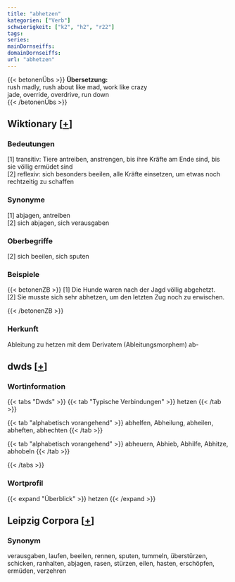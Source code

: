 ```yaml
---
title: "abhetzen"
kategorien: ["Verb"]
schwierigkeit: ["k2", "h2", "r22"]
tags:
series:
mainDornseiffs:
domainDornseiffs:
url: "abhetzen"
---
```


{{< betonenÜbs >}}
**Übersetzung:**  
rush madly, rush about like mad, work like crazy  
jade, override, overdrive, run  down  
{{< /betonenÜbs >}}

## Wiktionary [[+](https://de.wiktionary.org/wiki/abhetzen)]

### Bedeutungen
[1] transitiv: Tiere antreiben, anstrengen, bis ihre Kräfte am Ende sind, bis sie völlig ermüdet sind  
[2] reflexiv: sich besonders beeilen, alle Kräfte einsetzen, um etwas noch rechtzeitig zu schaffen  

### Synonyme
[1] abjagen, antreiben  
[2] sich abjagen, sich verausgaben  

### Oberbegriffe
[2] sich beeilen, sich sputen  

### Beispiele
{{< betonenZB >}}
[1] Die Hunde waren nach der Jagd völlig abgehetzt.  
[2] Sie musste sich sehr abhetzen, um den letzten Zug noch zu erwischen.  

{{< /betonenZB >}}
### Herkunft
Ableitung zu hetzen mit dem Derivatem (Ableitungsmorphem) ab-  



## dwds [[+](https://www.dwds.de/wb/abhetzen)]

### Wortinformation
{{< tabs "Dwds" >}}
{{< tab "Typische Verbindungen" >}}
hetzen
{{< /tab >}}

{{< tab "alphabetisch vorangehend" >}}
abhelfen, Abheilung, abheilen, abheften, abhechten
{{< /tab >}}

{{< tab "alphabetisch vorangehend" >}}
abheuern, Abhieb, Abhilfe, Abhitze, abhobeln
{{< /tab >}}

{{< /tabs >}}

### Wortprofil
{{< expand "Überblick" >}} hetzen {{< /expand >}}

## Leipzig Corpora [[+](https://corpora.uni-leipzig.de/en/res?word=abhetzen&corpusId=deu_newscrawl-public_2018)]


### Synonym
verausgaben, laufen, beeilen, rennen, sputen, tummeln, überstürzen, schicken, ranhalten, abjagen, rasen, stürzen, eilen, hasten, erschöpfen, ermüden, verzehren


